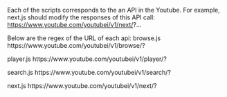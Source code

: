 Each of the scripts corresponds to the an API in the Youtube. For example, next.js should modify the responses of this API call:
https://www.youtube.com/youtubei/v1/next/?...

Below are the regex of the URL of each api:
browse.js
https:\/\/www\.youtube\.com\/youtubei\/v1\/browse\/?

player.js
https:\/\/www\.youtube\.com\/youtubei\/v1\/player\/?

search.js
https:\/\/www\.youtube\.com\/youtubei\/v1\/search\/?

next.js
https:\/\/www\.youtube\.com\/youtubei\/v1\/next\/?
